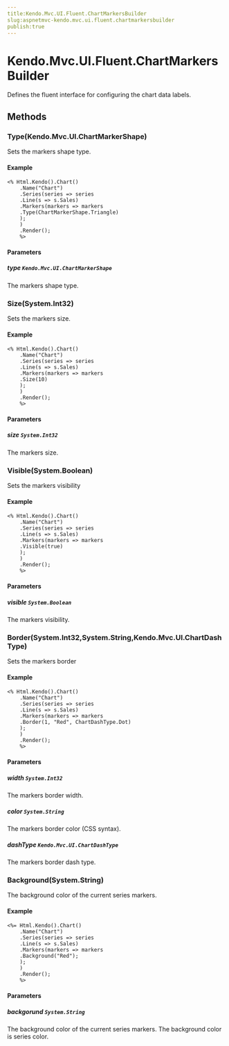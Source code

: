 ```yaml
---
title:Kendo.Mvc.UI.Fluent.ChartMarkersBuilder
slug:aspnetmvc-kendo.mvc.ui.fluent.chartmarkersbuilder
publish:true
---
```


# Kendo.Mvc.UI.Fluent.ChartMarkersBuilder

Defines the fluent interface for configuring the chart data labels.

## Methods

### Type(Kendo.Mvc.UI.ChartMarkerShape)
Sets the markers shape type.

#### Example
    <% Html.Kendo().Chart()
        .Name("Chart")
        .Series(series => series
        .Line(s => s.Sales)
        .Markers(markers => markers
        .Type(ChartMarkerShape.Triangle)
        );
        )
        .Render();
        %>

#### Parameters

##### type `Kendo.Mvc.UI.ChartMarkerShape`
The markers shape type.

### Size(System.Int32)
Sets the markers size.

#### Example
    <% Html.Kendo().Chart()
        .Name("Chart")
        .Series(series => series
        .Line(s => s.Sales)
        .Markers(markers => markers
        .Size(10)
        );
        )
        .Render();
        %>

#### Parameters

##### size `System.Int32`
The markers size.

### Visible(System.Boolean)
Sets the markers visibility

#### Example
    <% Html.Kendo().Chart()
        .Name("Chart")
        .Series(series => series
        .Line(s => s.Sales)
        .Markers(markers => markers
        .Visible(true)
        );
        )
        .Render();
        %>

#### Parameters

##### visible `System.Boolean`
The markers visibility.

### Border(System.Int32,System.String,Kendo.Mvc.UI.ChartDashType)
Sets the markers border

#### Example
    <% Html.Kendo().Chart()
        .Name("Chart")
        .Series(series => series
        .Line(s => s.Sales)
        .Markers(markers => markers
        .Border(1, "Red", ChartDashType.Dot)
        );
        )
        .Render();
        %>

#### Parameters

##### width `System.Int32`
The markers border width.

##### color `System.String`
The markers border color (CSS syntax).

##### dashType `Kendo.Mvc.UI.ChartDashType`
The markers border dash type.

### Background(System.String)
The background color of the current series markers.

#### Example
    <%= Html.Kendo().Chart()
        .Name("Chart")
        .Series(series => series
        .Line(s => s.Sales)
        .Markers(markers => markers
        .Background("Red");
        );
        )
        .Render();
        %>

#### Parameters

##### backgorund `System.String`
The background color of the current series markers. The background color is series color.